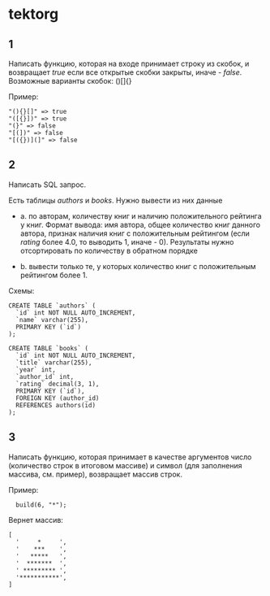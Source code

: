 # tektorg

## 1

Написать функцию, которая на входе принимает строку из скобок, и возвращает *true* если все открытые скобки закрыты, иначе - *false*. Возможные варианты скобок: ()[]{}

Пример:

```
"(){}[]" => true
"([{}])" => true
"(}" => false
"[(])" => false
"[({})](]" => false
```

## 2

Написать SQL запрос.

Есть таблицы *authors* и *books*. Нужно вывести из них данные

- a. по авторам, количеству книг и наличию положительного рейтинга у книг. Формат вывода: имя автора, общее количество книг данного автора, признак наличия книг с положительным рейтингом (если *rating* более 4.0, то выводить 1, иначе - 0). Результаты нужно отсортировать по количеству в обратном порядке

- b. вывести только те, у которых количество книг с положительным рейтингом более 1.

Схемы:

```
CREATE TABLE `authors` (
  `id` int NOT NULL AUTO_INCREMENT,
  `name` varchar(255),
  PRIMARY KEY (`id`)
);

CREATE TABLE `books` (
  `id` int NOT NULL AUTO_INCREMENT,
  `title` varchar(255),
  `year` int,
  `author_id` int,
  `rating` decimal(3, 1),
  PRIMARY KEY (`id`),
  FOREIGN KEY (author_id)
  REFERENCES authors(id)
);
```

## 3

Написать функцию, которая принимает в качестве аргументов число (количество строк в итоговом массиве) и символ (для заполнения массива, см. пример), возвращает массив строк.

Пример:

```
  build(6, "*");
```

Вернет массив:

```
[
  '     *     ',
  '    ***    ',
  '   *****   ',
  '  *******  ',
  ' ********* ',
  '***********',
]
```
